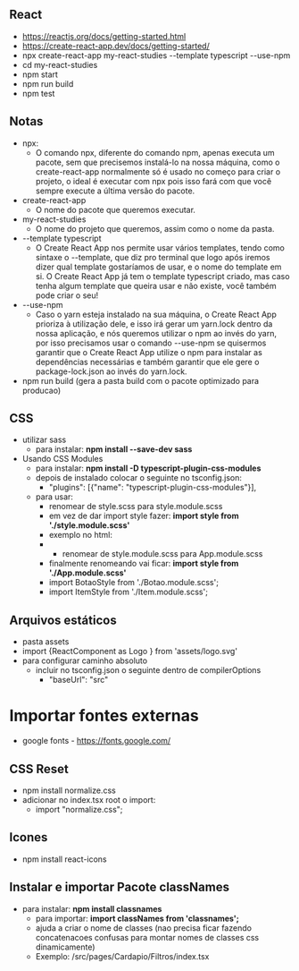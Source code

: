 ## React
* https://reactjs.org/docs/getting-started.html
* https://create-react-app.dev/docs/getting-started/
* npx create-react-app my-react-studies --template typescript --use-npm
* cd my-react-studies
* npm start
* npm run build
* npm test

## Notas
* npx:
  * O comando npx, diferente do comando npm, apenas executa um pacote, sem que precisemos instalá-lo na nossa máquina, como o create-react-app normalmente só é usado no começo para criar o projeto, o ideal é executar com npx pois isso fará com que você sempre execute a última versão do pacote.
* create-react-app
  * O nome do pacote que queremos executar.
* my-react-studies
  * O nome do projeto que queremos, assim como o nome da pasta.
* --template typescript
  * O Create React App nos permite usar vários templates, tendo como sintaxe o --template, que diz pro terminal que logo após iremos dizer qual template gostaríamos de usar, e o nome do template em si. O Create React App já tem o template typescript criado, mas caso tenha algum template que queira usar e não existe, você também pode criar o seu!
* --use-npm
  * Caso o yarn esteja instalado na sua máquina, o Create React App prioriza à utilização dele, e isso irá gerar um yarn.lock dentro da nossa aplicação, e nós queremos utilizar o npm ao invés do yarn, por isso precisamos usar o comando --use-npm se quisermos garantir que o Create React App utilize o npm para instalar as dependências necessárias e também garantir que ele gere o package-lock.json ao invés do yarn.lock.
* npm run build (gera a pasta build com o pacote optimizado para producao)


## CSS
* utilizar sass
  * para instalar: **npm install --save-dev sass**
* Usando CSS Modules
  * para instalar: **npm install -D typescript-plugin-css-modules**
  * depois de instalado colocar o seguinte no tsconfig.json:
    * "plugins": [{"name": "typescript-plugin-css-modules"}],
  * para usar:
    * renomear de style.scss para style.module.scss
    * em vez de dar import style fazer: **import style from './style.module.scss'**
    * exemplo no html: <div className={style.AppStyle}>
    * * renomear de style.module.scss para App.module.scss
    * finalmente renomeando vai ficar: **import style from './App.module.scss'** 
    * import BotaoStyle from './Botao.module.scss';
    * import ItemStyle from './Item.module.scss';

## Arquivos estáticos
* pasta assets
* import {ReactComponent as Logo } from 'assets/logo.svg'
* para configurar caminho absoluto
  * incluir no tsconfig.json o seguinte dentro de compilerOptions
    * "baseUrl": "src"

# Importar fontes externas
* google fonts - https://fonts.google.com/

## CSS Reset
* npm install normalize.css
* adicionar no index.tsx root o import:
  * import "normalize.css";

## Icones
* npm install react-icons

## Instalar e importar Pacote classNames
* para instalar: **npm install classnames**
  * para importar: **import classNames from 'classnames';**
  * ajuda a criar o nome de classes (nao precisa ficar fazendo concatenacoes confusas para montar nomes de classes css dinamicamente)
  * Exemplo: /src/pages/Cardapio/Filtros/index.tsx